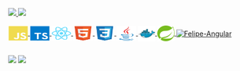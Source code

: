  <div>
  <a href="https://github.com/FelipeVittorazzi">
  <img height="180em" src="https://github-readme-stats.vercel.app/api?username=FelipeVittorazzi"/>
  <img height="180em" src="https://github-readme-stats.vercel.app/api/top-langs/?username=FelipeVittorazzi&layout=compact&langs_count=7&theme=dark"/>
</div>
<div style="display: inline_block"><br>
  <img align="center" alt="Felipe-Js" height="30" width="40" src="https://raw.githubusercontent.com/devicons/devicon/master/icons/javascript/javascript-plain.svg">
  <img align="center" alt="Felipe-Ts" height="30" width="40" src="https://raw.githubusercontent.com/devicons/devicon/master/icons/typescript/typescript-plain.svg">
  <img align="center" alt="Felipe-React" height="30" width="40" src="https://raw.githubusercontent.com/devicons/devicon/master/icons/react/react-original.svg">
  <img align="center" alt="Felipe-HTML" height="30" width="40" src="https://raw.githubusercontent.com/devicons/devicon/master/icons/html5/html5-original.svg">
  <img align="center" alt="Felipe-CSS" height="30" width="40" src="https://raw.githubusercontent.com/devicons/devicon/master/icons/css3/css3-original.svg">
  <img align="center" alt="Felipe-Java" height="30" width="40" src="https://raw.githubusercontent.com/devicons/devicon/master/icons/java/java-original.svg">
  <img align="center" alt="Felipe-Docker" height="32" width="35" src="https://raw.githubusercontent.com/devicons/devicon/master/icons/docker/docker-original.svg">
 <img align="center" alt="Felipe-Spring" height="32" width="35" src="https://raw.githubusercontent.com/devicons/devicon/master/icons/spring/spring-original.svg">
 <img align="center" alt="Felipe-Angular" height="32" width="35" src="https://brandslogos.com/wp-content/uploads/images/large/angular-icon-logo.png">
</div>
  
  ##
 
<div> 

  <a href = "mailto:felipe.vttzz@gmail.com"><img src="https://img.shields.io/badge/-Gmail-%23333?style=for-the-badge&logo=gmail&logoColor=white" target="_blank"></a>
  <a href="https://www.linkedin.com/in/felipe-vittorazzi/" target="_blank"><img src="https://img.shields.io/badge/-LinkedIn-%230077B5?style=for-the-badge&logo=linkedin&logoColor=white" target="_blank"></a> 
 
</div>


